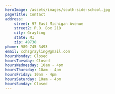 ```yaml
---
heroImage: /assets/images/south-side-school.jpg
pageTitle: Contact
address:
    street: 97 East Michigan Avenue
    street2: P.O. Box 218
    city: Grayling
    state: MI
    zip: 49738
phone: 989-745-3493
email: cchsgrayling@gmail.com
hoursMonday: Closed
hoursTuesday: Closed
hoursWednesday: 10am - 4pm
hoursThursday: 10am - 4pm
hoursFriday: 10am - 4pm
hoursSaturday: 10am - 4pm
hoursSunday: Closed
---
```

